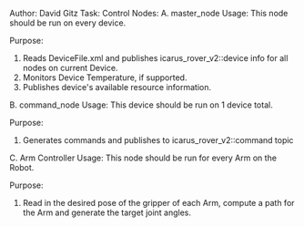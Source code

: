 Author: David Gitz
Task: Control
Nodes:
A. master_node
Usage:
This node should be run on every device.

Purpose:
1. Reads DeviceFile.xml and publishes icarus_rover_v2::device info for all nodes on current Device.
2. Monitors Device Temperature, if supported.
3. Publishes device's available resource information.

B. command_node
Usage: This device should be run on 1 device total.

Purpose:
1. Generates commands and publishes to icarus_rover_v2::command topic

C. Arm Controller
Usage:
This node should be run for every Arm on the Robot.

Purpose:
1. Read in the desired pose of the gripper of each Arm, compute a path for the Arm and generate the target joint angles.
